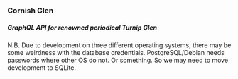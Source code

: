 ### Cornish Glen
##### GraphQL API for renowned periodical _Turnip Glen_

N.B. Due to development on three different operating systems, there may be some weirdness with the database credentials. PostgreSQL/Debian needs passwords where other OS do not. Or something. So we may need to move development to SQLite.